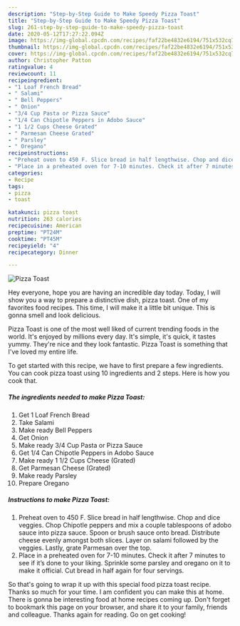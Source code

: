 ```yaml
---
description: "Step-by-Step Guide to Make Speedy Pizza Toast"
title: "Step-by-Step Guide to Make Speedy Pizza Toast"
slug: 261-step-by-step-guide-to-make-speedy-pizza-toast
date: 2020-05-12T17:27:22.094Z
image: https://img-global.cpcdn.com/recipes/faf22be4832e6194/751x532cq70/pizza-toast-recipe-main-photo.jpg
thumbnail: https://img-global.cpcdn.com/recipes/faf22be4832e6194/751x532cq70/pizza-toast-recipe-main-photo.jpg
cover: https://img-global.cpcdn.com/recipes/faf22be4832e6194/751x532cq70/pizza-toast-recipe-main-photo.jpg
author: Christopher Patton
ratingvalue: 4
reviewcount: 11
recipeingredient:
- "1 Loaf French Bread"
- " Salami"
- " Bell Peppers"
- " Onion"
- "3/4 Cup Pasta or Pizza Sauce"
- "1/4 Can Chipotle Peppers in Adobo Sauce"
- "1 1/2 Cups Cheese Grated"
- " Parmesan Cheese Grated"
- " Parsley"
- " Oregano"
recipeinstructions:
- "Preheat oven to 450 F. Slice bread in half lengthwise. Chop and dice veggies. Chop Chipotle peppers and mix a couple tablespoons of adobo sauce into pizza sauce. Spoon or brush sauce onto bread. Distribute cheese evenly amongst both slices. Layer on salami followed by the veggies. Lastly, grate Parmesan over the top."
- "Place in a preheated oven for 7-10 minutes. Check it after 7 minutes to see if it’s done to your liking. Sprinkle some parsley and oregano on it to make it official. Cut bread in half again for four servings."
categories:
- Recipe
tags:
- pizza
- toast

katakunci: pizza toast 
nutrition: 263 calories
recipecuisine: American
preptime: "PT24M"
cooktime: "PT45M"
recipeyield: "4"
recipecategory: Dinner

---
```



![Pizza Toast](https://img-global.cpcdn.com/recipes/faf22be4832e6194/751x532cq70/pizza-toast-recipe-main-photo.jpg)

Hey everyone, hope you are having an incredible day today. Today, I will show you a way to prepare a distinctive dish, pizza toast. One of my favorites food recipes. This time, I will make it a little bit unique. This is gonna smell and look delicious.



Pizza Toast is one of the most well liked of current trending foods in the world. It's enjoyed by millions every day. It's simple, it's quick, it tastes yummy. They're nice and they look fantastic. Pizza Toast is something that I've loved my entire life.


To get started with this recipe, we have to first prepare a few ingredients. You can cook pizza toast using 10 ingredients and 2 steps. Here is how you cook that.

<!--inarticleads1-->

##### The ingredients needed to make Pizza Toast:

1. Get 1 Loaf French Bread
1. Take  Salami
1. Make ready  Bell Peppers
1. Get  Onion
1. Make ready 3/4 Cup Pasta or Pizza Sauce
1. Get 1/4 Can Chipotle Peppers in Adobo Sauce
1. Make ready 1 1/2 Cups Cheese (Grated)
1. Get  Parmesan Cheese (Grated)
1. Make ready  Parsley
1. Prepare  Oregano




<!--inarticleads2-->

##### Instructions to make Pizza Toast:

1. Preheat oven to 450 F. Slice bread in half lengthwise. Chop and dice veggies. Chop Chipotle peppers and mix a couple tablespoons of adobo sauce into pizza sauce. Spoon or brush sauce onto bread. Distribute cheese evenly amongst both slices. Layer on salami followed by the veggies. Lastly, grate Parmesan over the top.
1. Place in a preheated oven for 7-10 minutes. Check it after 7 minutes to see if it’s done to your liking. Sprinkle some parsley and oregano on it to make it official. Cut bread in half again for four servings.




So that's going to wrap it up with this special food pizza toast recipe. Thanks so much for your time. I am confident you can make this at home. There is gonna be interesting food at home recipes coming up. Don't forget to bookmark this page on your browser, and share it to your family, friends and colleague. Thanks again for reading. Go on get cooking!
